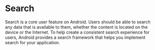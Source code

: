 Search
=

Search is a core user feature on Android. 
Users should be able to search any data that is available to them, 
whether the content is located on the device or the Internet. 
To help create a consistent search experience for users, 
Android provides a search framework that helps you implement search for your application.